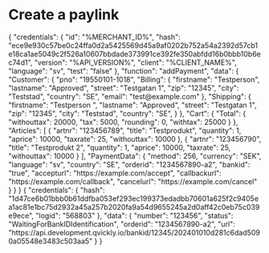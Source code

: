# Create a paylink

<include from="Snippets-PaylinkAPI.md" element-id="snippet-header" />


<code-block>
{
    "credentials": {
        "id": "%MERCHANT_ID%",
        "hash": "ece9e930c57be0c24ffa0d2a5425569d45a9af0202b752a54a2392d57cb1e18ca1ae5049c2f526a10607bbdade373991ce392fe350abfdd16b0bbb10b6ec74d1",
        "version": "%API_VERSION%",
        "client": "%CLIENT_NAME%",
        "language": "sv",
        "test": "false"
    },
    "function": "addPayment",
    "data": {
        "Customer": {
            "pno": "19550101-1018",
            "Billing": {
                "firstname": "Testperson",
                "lastname": "Approved",
                "street": "Testgatan 1",
                "zip": "12345",
                "city": "Teststad",
                "country": "SE",
                "email": "test@example.com"
            },
            "Shipping": {
                "firstname": "Testperson ",
                "lastname": "Approved",
                "street": "Testgatan 1",
                "zip": "12345",
                "city": "Teststad",
                "country": "SE",
            }
        },
        "Cart": {
            "Total": {
                "withouttax": 20000,
                "tax": 5000,
                "rounding": 0,
                "withtax": 25000
            }
        },
        "Articles": [
            {
                "artnr": "123456789",
                "title": "Testprodukt",
                "quantity": 1,
                "aprice": 10000,
                "taxrate": 25,
                "withouttax": 10000
            },
            {
                "artnr": "123456790",
                "title": "Testprodukt 2",
                "quantity": 1,
                "aprice": 10000,
                "taxrate": 25,
                "withouttax": 10000
            }
        ],
        "PaymentData": {
            "method": 256,
            "currency": "SEK",
            "language": "sv",
            "country": "SE",
            "orderid": "1234567890-a2",
            "bankid": "true",
            "accepturl": "https://example.com/accept",
            "callbackurl": "https://example.com/callback",
            "cancelurl": "https://example.com/cancel"
        }
    }
}
</code-block>

<code-block>
{
    "credentials": {
        "hash": "1d47ce6b01bbb0b61ddfba053ef293ec199373edadbb70601a625f2c9405ea1ac81e1bc75d2932a45a257b2020fa9a54d9655245a2d0aff42c0eb75c039e9ece",
        "logid": "568803"
    },
    "data": {
        "number": "123456",
        "status": "WaitingForBankIDIdentification",
        "orderid": "1234567890-a2",
        "url": "https://api.development.qvickly.io/bankid/12345/202401010d281c6dad5090a05548e3483c503aa5"
    }
}
</code-block>